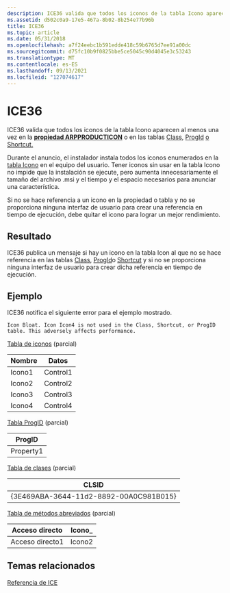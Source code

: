 ```yaml
---
description: ICE36 valida que todos los iconos de la tabla Icono aparecen al menos una vez en la propiedad ARPPRODUCTICON o en las tablas Class, ProgId o Shortcut.
ms.assetid: d502c0a9-17e5-467a-8b02-8b254e77b96b
title: ICE36
ms.topic: article
ms.date: 05/31/2018
ms.openlocfilehash: a7f24eebc1b591edde418c59b6765d7ee91a00dc
ms.sourcegitcommit: d75fc10b9f0825bbe5ce5045c90d4045e3c53243
ms.translationtype: MT
ms.contentlocale: es-ES
ms.lasthandoff: 09/13/2021
ms.locfileid: "127074617"
---
```

# <a name="ice36"></a>ICE36

ICE36 valida que todos los iconos de la tabla Icono aparecen al menos una vez en la [**propiedad ARPPRODUCTICON**](arpproducticon.md) o en las tablas [Class](class-table.md), [ProgId](progid-table.md) [o Shortcut.](shortcut-table.md)

Durante el anuncio, el instalador instala todos los iconos enumerados en la [tabla Icono](icon-table.md) en el equipo del usuario. Tener iconos sin usar en la tabla Icono no impide que la instalación se ejecute, pero aumenta innecesariamente el tamaño del archivo .msi y el tiempo y el espacio necesarios para anunciar una característica.

Si no se hace referencia a un icono en la propiedad o tabla y no se proporciona ninguna interfaz de usuario para crear una referencia en tiempo de ejecución, debe quitar el icono para lograr un mejor rendimiento.

## <a name="result"></a>Resultado

ICE36 publica un mensaje si hay un icono en la tabla Icon al que no se hace referencia en las tablas [Class](class-table.md), [ProgId](progid-table.md)o [Shortcut](shortcut-table.md) y si no se proporciona ninguna interfaz de usuario para crear dicha referencia en tiempo de ejecución.

## <a name="example"></a>Ejemplo

ICE36 notifica el siguiente error para el ejemplo mostrado.

``` syntax
Icon Bloat. Icon Icon4 is not used in the Class, Shortcut, or ProgID table. This adversely affects performance.
```

[Tabla de iconos](icon-table.md) (parcial)



| Nombre  | Datos     |
|-------|----------|
| Icono1 | Control1 |
| Icono2 | Control2 |
| Icono3 | Control3 |
| Icono4 | Control4 |



 

[Tabla ProgID](progid-table.md) (parcial)



| ProgID    |
|-----------|
| Property1 |



 

[Tabla de clases](class-table.md) (parcial)



| CLSID                                  |
|----------------------------------------|
| {3E469ABA-3644-11d2-8892-00A0C981B015} |



 

[Tabla de métodos abreviados](shortcut-table.md) (parcial)



| Acceso directo  | Icono\_ |
|-----------|--------|
| Acceso directo1 | Icono2  |



 

## <a name="related-topics"></a>Temas relacionados

<dl> <dt>

[Referencia de ICE](ice-reference.md)
</dt> </dl>

 

 



